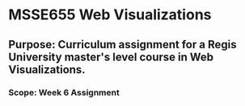 # MSSE655 Web Visualizations

## **Purpose:** Curriculum assignment for a Regis University master's level course in Web Visualizations.

### **Scope:** Week 6 Assignment


